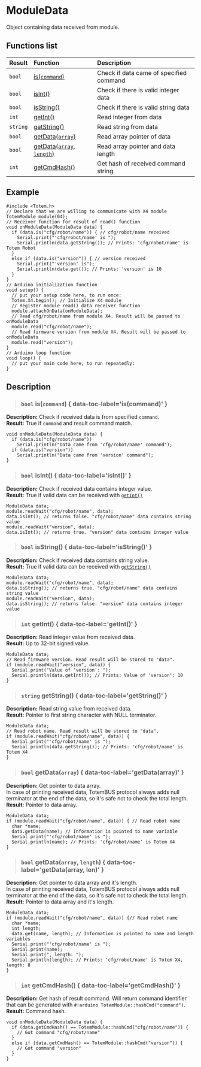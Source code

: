 # ModuleData

Object containing data received from module.

## Functions list

| Result | Function | Description |
| :----- | :------- | :---------- |
| `bool` | [is(`command`)](#bool-iscommand) | Check if data came of specified command |
| `bool` | [isInt()](#bool-isint) | Check if there is valid integer data |
| `bool` | [isString()](#bool-isstring) | Check if there is valid string data |
| `int`  | [getInt()](#int-getint) | Read integer from data |
|`string`| [getString()](#string-getstring) | Read string from data |
| `bool` | [getData(`array`)](#bool-getdataarray) | Read array pointer of data |
| `bool` | [getData(`array`, `length`)](#bool-getdataarray-length) | Read array pointer and data length |
| `int`  | [getCmdHash()](#int-getcmdhash) | Get hash of received command string |

## Example

```arduino
#include <Totem.h>
// Declare that we are willing to communicate with X4 module
TotemModule module(04);
// Receiver function for result of read() function
void onModuleData(ModuleData data) {
  if (data.is("cfg/robot/name")) { // cfg/robot/name received
    Serial.print("'cfg/robot/name' is ");
    Serial.println(data.getString()); // Prints: 'cfg/robot/name' is Totem Robot
  }
  else if (data.is("version")) { // version received
    Serial.print("'version' is");
    Serial.println(data.get()); // Prints: 'version' is 10
  }
}
// Arduino initialization function
void setup() {
  // put your setup code here, to run once:
  Totem.X4.begin(); // Initialize X4 module
  // Register module read() data receiver function
  module.attachOnData(onModuleData);
  // Read cfg/robot/name from module X4. Result will be passed to onModuleData
  module.read("cfg/robot/name");
  // Read firmware version from module X4. Result will be passed to onModuleData
  module.read("version");
}
// Arduino loop function
void loop() {
  // put your main code here, to run repeatedly:
}
```

## Description

> ### `bool` is(`command`) { data-toc-label='is(command)' }

**Description:** Check if received data is from specified `command`.  
**Result:** True if `command` and result command match.

```arduino
void onModuleData(ModuleData data) {
  if (data.is("cfg/robot/name"))
    Serial.println("Data came from 'cfg/robot/name' command");
  if (data.is("version"))
    Serial.println("Data came from 'version' command");
}
```

> ### `bool` isInt() { data-toc-label='isInt()' }

**Description:** Check if received data contains integer value.  
**Result:** True if valid data can be received with [`getInt()`](#int-getint)

```arduino
ModuleData data;
module.readWait("cfg/robot/name", data);
data.isInt(); // returns false. "cfg/robot/name" data contains string value
module.readWait("version", data);
data.isInt(); // returns true. "version" data contains integer value
```

> ### `bool` isString() { data-toc-label='isString()' }

**Description:** Check if received data contains string value.  
**Result:** True if valid data can be received with [`getString()`](#string-getstring)

```arduino
ModuleData data;
module.readWait("cfg/robot/name", data);
data.isString(); // returns true. "cfg/robot/name" data contains string value
module.readWait("version", data);
data.isString(); // returns false. "version" data contains integer value
```

> ### `int` getInt() { data-toc-label='getInt()' }

**Description:** Read integer value from received data.  
**Result:** Up to 32-bit signed value.

```arduino
ModuleData data;
// Read firmware version. Read result will be stored to "data".
if (module.readWait("version", data)) {
  Serial.print("Value of 'version': ");
  Serial.println(data.getInt()); // Prints: Value of 'version': 10
}
```

> ### `string` getString() { data-toc-label='getString()' }

**Description:** Read string value from received data.  
**Result:** Pointer to first string character with NULL terminator.

```arduino
ModuleData data;
// Read robot name. Read result will be stored to "data".
if (module.readWait("cfg/robot/name", data)) {
  Serial.print("'cfg/robot/name' is ");
  Serial.println(data.getString()); // Prints: 'cfg/robot/name' is Totem X4
}
```

> ### `bool` getData(`array`) { data-toc-label='getData(array)' }

**Description:** Get pointer to data array.  
In case of printing received data, TotemBUS protocol always adds null terminator at the end of the data, so it's safe not to check the total length.  
**Result:** Pointer to data array.

```arduino
ModuleData data;
if (module.readWait("cfg/robot/name", data)) { // Read robot name
  char *name;
  data.getData(name); // Information is pointed to name variable
  Serial.print("'cfg/robot/name' is ");
  Serial.println(name); // Prints: 'cfg/robot/name' is Totem X4
}
```

> ### `bool` getData(`array`, `length`) { data-toc-label='getData(array, len)' }

**Description:** Get pointer to data array and it's length.  
In case of printing received data, TotemBUS protocol always adds null terminator at the end of the data, so it's safe not to check the total length.  
**Result:** Pointer to data array and it's length.

```arduino
ModuleData data;
if (module.readWait("cfg/robot/name", data)) {// Read robot name
  char *name;
  int length;
  data.get(name, length); // Information is pointed to name and length variables
  Serial.print("'cfg/robot/name' is ");
  Serial.print(name);
  Serial.print(", length: ");
  Serial.println(length); // Prints: 'cfg/robot/name' is Totem X4, length: 8
}
```

> ### `int` getCmdHash()  { data-toc-label='getCmdHash()' }

**Description:** Get hash of result command.
Will return command identifier that can be generated with `#!arduino TotemModule::hashCmd("command")`.  
**Result:** Command hash.

```arduino
void onModuleData(ModuleData data) {
  if (data.getCmdHash() == TotemModule::hashCmd("cfg/robot/name")) {
    // Got command "cfg/robot/name"
  }
  else if (data.getCmdHash() == TotemModule::hashCmd("version")) {
    // Got command "version"
  }
}
```
